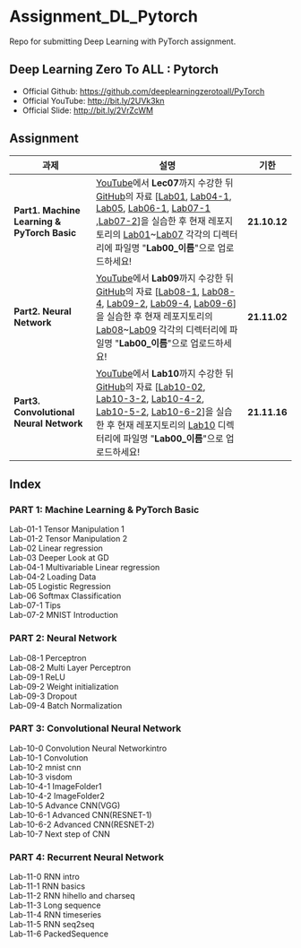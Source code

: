 # Assignment_DL_Pytorch

Repo for submitting Deep Learning with PyTorch assignment.


## Deep Learning Zero To ALL : Pytorch
 - Official Github: https://github.com/deeplearningzerotoall/PyTorch
 - Official YouTube: http://bit.ly/2UVk3kn
 - Official Slide: http://bit.ly/2VrZcWM
 
 ## Assignment
|과제|설명|기한|
|------|---|:---:|
|**Part1. Machine Learning & PyTorch Basic** | [YouTube](https://www.youtube.com/playlist?list=PLQ28Nx3M4JrhkqBVIXg-i5_CVVoS1UzAv)에서 **Lec07**까지 수강한 뒤 [GitHub](https://github.com/CUAI-CAU/DeepLearning_PyTorch)의 자료 [[Lab01](https://github.com/CUAI-CAU/DeepLearning_PyTorch/blob/master/lab-01_tensor_manipulation.ipynb), [Lab04-1](https://github.com/CUAI-CAU/DeepLearning_PyTorch/blob/master/lab-04_1_multivariable_linear_regression.ipynb), [Lab05](https://github.com/CUAI-CAU/DeepLearning_PyTorch/blob/master/lab-05_logistic_classification.ipynb), [Lab06-1](https://github.com/CUAI-CAU/DeepLearning_PyTorch/blob/master/lab-06_1_softmax_classification.ipynb), [Lab07-1](https://github.com/CUAI-CAU/DeepLearning_PyTorch/blob/master/lab-07_1_tips.ipynb) ,[Lab07-2](https://github.com/CUAI-CAU/DeepLearning_PyTorch/blob/master/lab-07_2_mnist_introduction.ipynb)]을 실습한 후 현재 레포지토리의 [Lab01](/Lab01)~[Lab07](/Lab07) 각각의 디렉터리에 파일명 "**Lab00_이름**"으로 업로드하세요! |**21.10.12**|
|**Part2. Neural Network**|[YouTube](https://www.youtube.com/playlist?list=PLQ28Nx3M4JrhkqBVIXg-i5_CVVoS1UzAv)에서 **Lab09**까지 수강한 뒤 [GitHub](https://github.com/CUAI-CAU/DeepLearning_PyTorch)의 자료 [[Lab08-1](https://github.com/deeplearningzerotoall/PyTorch/blob/master/lab-08_1_xor.ipynb), [Lab08-4](https://github.com/deeplearningzerotoall/PyTorch/blob/master/lab-08_4_mnist_back_prop.ipynb), [Lab09-2](https://github.com/deeplearningzerotoall/PyTorch/blob/master/lab-09_2_mnist_nn.ipynb), [Lab09-4](https://github.com/deeplearningzerotoall/PyTorch/blob/master/lab-09_4_mnist_nn_deep.ipynb), [Lab09-6](https://github.com/deeplearningzerotoall/PyTorch/blob/master/lab-09_6_mnist_batchnorm.ipynb)]을 실습한 후 현재 레포지토리의 [Lab08](/Lab08)~[Lab09](/Lab09) 각각의 디렉터리에 파일명 "**Lab00_이름**"으로 업로드하세요! |**21.11.02**|
|**Part3. Convolutional Neural Network**|[YouTube](https://www.youtube.com/playlist?list=PLQ28Nx3M4JrhkqBVIXg-i5_CVVoS1UzAv)에서 **Lab10**까지 수강한 뒤 [GitHub](https://github.com/CUAI-CAU/DeepLearning_PyTorch)의 자료 [[Lab10-02](https://github.com/CUAI-CAU/DeepLearning_PyTorch/blob/master/lab-10_2_mnist_deep_cnn.ipynb), [Lab10-3-2](https://github.com/CUAI-CAU/DeepLearning_PyTorch/blob/master/lab-10_3_2_MNIST-CNN%20with%20Visdom.ipynb), [Lab10-4-2](https://github.com/CUAI-CAU/DeepLearning_PyTorch/blob/master/lab-10_4_2_ImageFolder_2.ipynb), [Lab10-5-2](https://github.com/CUAI-CAU/DeepLearning_PyTorch/blob/master/lab-10_5_2_Aadvance-CNN(VGG_cifar10).ipynb), [Lab10-6-2](https://github.com/CUAI-CAU/DeepLearning_PyTorch/blob/master/lab-10_6_2_Advance-CNN(ResNet_cifar10).ipynb)]을 실습한 후 현재 레포지토리의 [Lab10](/Lab10) 디렉터리에 파일명 "**Lab00_이름**"으로 업로드하세요! |**21.11.16**|

## Index
### PART 1: Machine Learning & PyTorch Basic
Lab-01-1 Tensor Manipulation 1  
Lab-01-2 Tensor Manipulation 2  
Lab-02 Linear regression  
Lab-03 Deeper Look at GD  
Lab-04-1 Multivariable Linear regression  
Lab-04-2 Loading Data  
Lab-05 Logistic Regression  
Lab-06 Softmax Classification  
Lab-07-1 Tips  
Lab-07-2 MNIST Introduction  

### PART 2: Neural Network
Lab-08-1 Perceptron  
Lab-08-2 Multi Layer Perceptron  
Lab-09-1 ReLU  
Lab-09-2 Weight initialization  
Lab-09-3 Dropout  
Lab-09-4 Batch Normalization  

### PART 3: Convolutional Neural Network
Lab-10-0 Convolution Neural Networkintro  
Lab-10-1 Convolution  
Lab-10-2 mnist cnn  
Lab-10-3 visdom  
Lab-10-4-1 ImageFolder1  
Lab-10-4-2 ImageFolder2  
Lab-10-5 Advance CNN(VGG)  
Lab-10-6-1 Advanced CNN(RESNET-1)  
Lab-10-6-2 Advanced CNN(RESNET-2)  
Lab-10-7 Next step of CNN  
  
### PART 4: Recurrent Neural Network  
Lab-11-0 RNN intro  
Lab-11-1 RNN basics  
Lab-11-2 RNN hihello and charseq  
Lab-11-3 Long sequence  
Lab-11-4 RNN timeseries  
Lab-11-5 RNN seq2seq  
Lab-11-6 PackedSequence  

